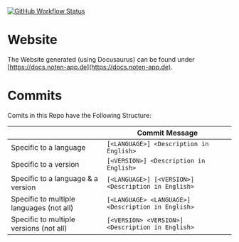 <a href="https://github.com/noten-app/docs/actions/workflows/build.yml">
  <img
    src="https://github.com/noten-app/docs/actions/workflows/build.yml/badge.svg"
    alt="GitHub Workflow Status"
  />
</a>

# Website

The Website generated (using Docusaurus) can be found under [https://docs.noten-app.de](https://docs.noten-app.de).

# Commits

Comits in this Repo have the Following Structure:

|                                          | Commit Message                                      |
| ---------------------------------------- | --------------------------------------------------- |
| Specific to a language                   | `[<LANGUAGE>] <Description in English>`             |
| Specific to a version                    | `[<VERSION>] <Description in English>`              |
| Specific to a language & a version       | `[<LANGUAGE>] [<VERSION>] <Description in English>` |
| Specific to multiple languages (not all) | `[<LANGUAGE> <LANGUAGE>] <Description in English>`  |
| Specific to multiple versions (not all)  | `[<VERSION> <VERSION>] <Description in English>`    |
